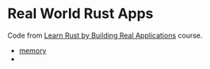# Real World Rust Apps

Code from [Learn Rust by Building Real Applications](https://www.udemy.com/course/rust-fundamentals) course.

- [memory](./memory/README.md)
- []()
